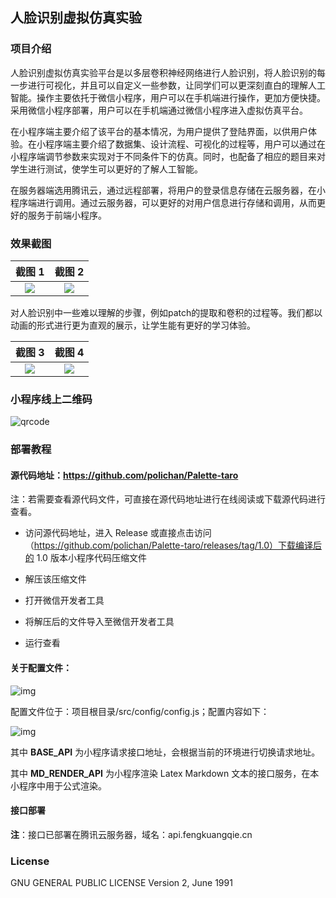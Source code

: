 ## 人脸识别虚拟仿真实验

### 项目介绍

人脸识别虚拟仿真实验平台是以多层卷积神经网络进行人脸识别，将人脸识别的每一步进行可视化，并且可以自定义一些参数，让同学们可以更深刻直白的理解人工智能。操作主要依托于微信小程序，用户可以在手机端进行操作，更加方便快捷。采用微信小程序部署，用户可以在手机端通过微信小程序进入虚拟仿真平台。

在小程序端主要介绍了该平台的基本情况，为用户提供了登陆界面，以供用户体验。在小程序端主要介绍了数据集、设计流程、可视化的过程等，用户可以通过在小程序端调节参数来实现对于不同条件下的仿真。同时，也配备了相应的题目来对学生进行测试，使学生可以更好的了解人工智能。

在服务器端选用腾讯云，通过远程部署，将用户的登录信息存储在云服务器，在小程序端进行调用。通过云服务器，可以更好的对用户信息进行存储和调用，从而更好的服务于前端小程序。

### 效果截图
                                                                                             
截图 1                      |  截图 2
:-------------------------:|:-------------------------:
![](https://github.com/polichan/Palette-taro/blob/master/screenshots/screenshot_4.jpg)  |  ![](https://github.com/polichan/Palette-taro/blob/master/screenshots/screenshot_3.jpg)

对人脸识别中一些难以理解的步骤，例如patch的提取和卷积的过程等。我们都以动画的形式进行更为直观的展示，让学生能有更好的学习体验。

截图 3                      |  截图 4
:-------------------------:|:-------------------------:
![](https://github.com/polichan/Palette-taro/blob/master/screenshots/screenshot_2.jpg)  |  ![](https://github.com/polichan/Palette-taro/blob/master/screenshots/screenshot_1.jpg)

### 小程序线上二维码

![qrcode](https://github.com/polichan/Palette-taro/blob/master/screenshots/qrcode.png)

### 部署教程

#### 源代码地址：https://github.com/polichan/Palette-taro

注：若需要查看源代码文件，可直接在源代码地址进行在线阅读或下载源代码进行查看。

* 访问源代码地址，进入 Release 或直接点击访问（https://github.com/polichan/Palette-taro/releases/tag/1.0）下载编译后的 1.0 版本小程序代码压缩文件

*  解压该压缩文件

* 打开微信开发者工具

* 将解压后的文件导入至微信开发者工具

* 运行查看


#### 关于配置文件：

![img](https://github.com/polichan/Palette-taro/blob/master/screenshots/config.png)

配置文件位于：项目根目录/src/config/config.js；配置内容如下：

![img](https://github.com/polichan/Palette-taro/blob/master/screenshots/config_detail.png)

其中 **BASE_API** 为小程序请求接口地址，会根据当前的环境进行切换请求地址。

其中 **MD_RENDER_API** 为小程序渲染 Latex Markdown 文本的接口服务，在本小程序中用于公式渲染。

#### 接口部署

**注**：接口已部署在腾讯云服务器，域名：api.fengkuangqie.cn

### License
GNU GENERAL PUBLIC LICENSE Version 2, June 1991
